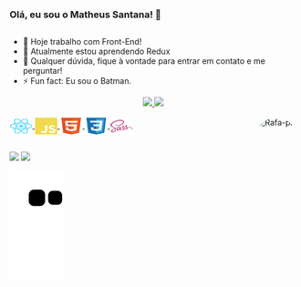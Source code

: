 ### Olá, eu sou o Matheus Santana! 👋
##
- 🔭 Hoje trabalho com Front-End! 
- 🌱 Atualmente estou aprendendo Redux
- 💬 Qualquer dúvida, fique à vontade para entrar em contato e me perguntar!
- ⚡ Fun fact: Eu sou o Batman.

<div align="center">
  <a href="https://github.com/MattSantana">
  <img height="160em" src="https://github-readme-stats.vercel.app/api?username=MattSantana&show_icons=true&theme=onedark&include_all_commits=true&count_private=true"/>
  <img height="160em" src="https://github-readme-stats.vercel.app/api/top-langs/?username=MattSantana&layout=compact&langs_count=7&theme=onedark"/>
</div>
<div style="display: inline_block"><br>
  <img align="center" alt="Matt-React" height="30" width="40" src="https://raw.githubusercontent.com/devicons/devicon/master/icons/react/react-original.svg">
  <img align="center" alt="Matt-Js" height="30" width="40" src="https://raw.githubusercontent.com/devicons/devicon/master/icons/javascript/javascript-plain.svg">
  <img align="center" alt="Matt-HTML" height="30" width="40" src="https://raw.githubusercontent.com/devicons/devicon/master/icons/html5/html5-original.svg">
  <img align="center" alt="Matt-CSS" height="30" width="40" src="https://raw.githubusercontent.com/devicons/devicon/master/icons/css3/css3-original.svg">
  <img align="center" alt="Matt-CSS" height="30" width="40" src="https://raw.githubusercontent.com/devicons/devicon/master/icons/sass/sass-original.svg">
  <img align="right" alt="Rafa-pic" height="150" style="border-radius:50px;" src="https://c.tenor.com/E_Vb-uVd4oMAAAAM/naruto-rocklee.gif">

</div>
  
##
<div> 
  <a href = "mailto:msantana.oliveira22@gmail.com"><img src="https://img.shields.io/badge/-Gmail-%23333?style=for-the-badge&logo=gmail&logoColor=white" target="_blank"></a>
  <a href="https://www.linkedin.com/in/santanamatt/" target="_blank"><img src="https://img.shields.io/badge/-LinkedIn-%230077B5?style=for-the-badge&logo=linkedin&logoColor=white" target="_blank"></a> 
</div>
 
 ![Snake animation](https://github.com/MattSantana/MattSantana/blob/output/github-contribution-grid-snake.svg)
